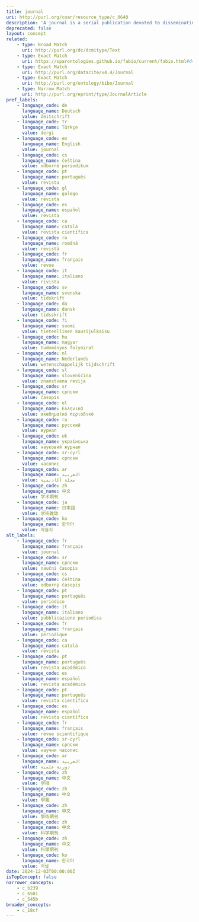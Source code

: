 ```yaml
---
title: journal
uri: http://purl.org/coar/resource_type/c_0640
description: 'A journal is a serial publication devoted to disseminating original research and current developments on a subject. (Adapted from ODLIS) [Source: http://dspacecris.eurocris.org/cris/classcerif/classcerif00422]'
deprecated: false
layout: concept
related:
    - type: Broad Match
      uri: http://purl.org/dc/dcmitype/Text
    - type: Exact Match
      uri: https://sparontologies.github.io/fabio/current/fabio.html#d4e3613
    - type: Exact Match
      uri: http://purl.org/datacite/v4.4/Journal
    - type: Exact Match
      uri: http://purl.org/ontology/bibo/Journal
    - type: Narrow Match
      uri: http://purl.org/eprint/type/JournalArticle
pref_labels:
    - language_code: de
      language_name: Deutsch
      value: Zeitschrift
    - language_code: tr
      language_name: Türkçe
      value: dergi
    - language_code: en
      language_name: English
      value: journal
    - language_code: cs
      language_name: čeština
      value: odborné periodikum
    - language_code: pt
      language_name: português
      value: revista
    - language_code: gl
      language_name: galego
      value: revista
    - language_code: es
      language_name: español
      value: revista
    - language_code: ca
      language_name: català
      value: revista científica
    - language_code: ro
      language_name: română
      value: revistă
    - language_code: fr
      language_name: français
      value: revue
    - language_code: it
      language_name: italiano
      value: rivista
    - language_code: sv
      language_name: svenska
      value: tidskrift
    - language_code: da
      language_name: dansk
      value: tidsskrift
    - language_code: fi
      language_name: suomi
      value: tieteellinen kausijulkaisu
    - language_code: hu
      language_name: magyar
      value: tudományos folyóirat
    - language_code: nl
      language_name: Nederlands
      value: wetenschappelijk tijdschrift
    - language_code: sl
      language_name: slovenščina
      value: znanstvena revija
    - language_code: sr
      language_name: српски
      value: časopis
    - language_code: el
      language_name: Ελληνικά
      value: ακαδημαϊκό περιοδικό
    - language_code: ru
      language_name: русский
      value: журнал
    - language_code: uk
      language_name: українська
      value: науковий журнал
    - language_code: sr-cyrl
      language_name: српски
      value: часопис
    - language_code: ar
      language_name: العربية
      value: مجلة أكاديمية
    - language_code: zh
      language_name: 中文
      value: 学术期刊
    - language_code: ja
      language_name: 日本語
      value: 学術雑誌
    - language_code: ko
      language_name: 한국어
      value: 학술지
alt_labels:
    - language_code: fr
      language_name: français
      value: journal
    - language_code: sr
      language_name: српски
      value: naučni časopis
    - language_code: cs
      language_name: čeština
      value: odborný časopis
    - language_code: pt
      language_name: português
      value: periódico
    - language_code: it
      language_name: italiano
      value: pubblicazione periodica
    - language_code: fr
      language_name: français
      value: périodique
    - language_code: ca
      language_name: català
      value: revista
    - language_code: pt
      language_name: português
      value: revista académica
    - language_code: es
      language_name: español
      value: revista académica
    - language_code: pt
      language_name: português
      value: revista científica
    - language_code: es
      language_name: español
      value: revista científica
    - language_code: fr
      language_name: français
      value: revue scientifique
    - language_code: sr-cyrl
      language_name: српски
      value: научни часопис
    - language_code: ar
      language_name: العربية
      value: دورية علمية
    - language_code: zh
      language_name: 中文
      value: 学报
    - language_code: zh
      language_name: 中文
      value: 學報
    - language_code: zh
      language_name: 中文
      value: 學術期刊
    - language_code: zh
      language_name: 中文
      value: 科学期刊
    - language_code: zh
      language_name: 中文
      value: 科學期刊
    - language_code: ko
      language_name: 한국어
      value: 저널
date: 2024-12-03T00:00:00Z
isTopConcept: false
narrower_concepts:
    - c_b239
    - c_6501
    - c_545b
broader_concepts:
    - c_18cf
---
```


